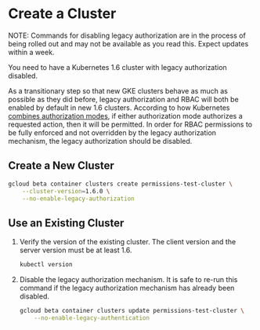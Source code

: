 # Create a Cluster

NOTE: Commands for disabling legacy authorization are in the process of being
rolled out and may not be available as you read this. Expect updates within a
week.

You need to have a Kubernetes 1.6 cluster with legacy authorization disabled.

As a transitionary step so that new GKE clusters behave as much as possible as
they did before, legacy authorization and RBAC will both be enabled by default
in new 1.6 clusters. According to how Kubernetes [combines authorization
modes](https://kubernetes.io/docs/admin/authorization/), if either authorization
mode authorizes a requested action, then it will be permitted. In order for RBAC
permissions to be fully enforced and not overridden by the legacy authorization
mechanism, the legacy authorization should be disabled.

## Create a New Cluster

```sh
gcloud beta container clusters create permissions-test-cluster \
    --cluster-version=1.6.0 \
    --no-enable-legacy-authorization
```

## Use an Existing Cluster

1. Verify the version of the existing cluster. The client version and the server
   version must be at least 1.6.
    ```sh
    kubectl version
    ```

2. Disable the legacy authorization mechanism. It is safe to re-run this command
   if the legacy authorization mechanism has already been disabled.
    ```sh
    gcloud beta container clusters update permissions-test-cluster \
        --no-enable-legacy-authentication
    ```


